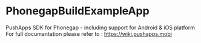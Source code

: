 PhonegapBuildExampleApp
=======================

PushApps SDK for Phonegap - including support for Android & iOS platform For full documantation please refer to : https://wiki.pushapps.mobi
